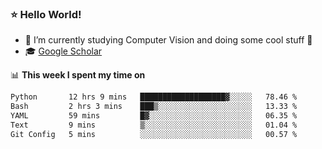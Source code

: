 ### ⭐️ Hello World!

<!--
**hologerry/hologerry** is a ✨ _special_ ✨ repository because its `README.md` (this file) appears on your GitHub profile.

Here are some ideas to get you started:

- 🔭 I’m currently working and studying on Computer Vision
- 🌱 I’m currently learning at Peking University
- 💬 Ask me about 
- 📫 How to reach me: E-mail
- 😄 Pronouns: he/his
- ⚡ Fun fact: Music is the Power
-->


- 🔭 I’m currently studying Computer Vision and doing some cool stuff 🤖
- 🎓 [Google Scholar](https://scholar.google.com/citations?user=3ykqW9wAAAAJ&hl=en)


📊 **This week I spent my time on**

<!--START_SECTION:waka-->

```txt
Python       12 hrs 9 mins   ███████████████████▓░░░░░   78.46 %
Bash         2 hrs 3 mins    ███▒░░░░░░░░░░░░░░░░░░░░░   13.33 %
YAML         59 mins         █▓░░░░░░░░░░░░░░░░░░░░░░░   06.35 %
Text         9 mins          ▒░░░░░░░░░░░░░░░░░░░░░░░░   01.04 %
Git Config   5 mins          ░░░░░░░░░░░░░░░░░░░░░░░░░   00.57 %
```

<!--END_SECTION:waka-->
